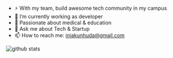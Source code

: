 - ⚡ With my team, build awesome tech community in my campus
- 🔭 I’m currently working as developer
- 👯 Passionate about medical & education
- 💬 Ask me about Tech & Startup
- 📫 How to reach me: iniakunhuda@gmail.com


![github stats](https://github-readme-stats.vercel.app/api?username=iniakunhuda&show_icons=true)

<!--
**iniakunhuda/iniakunhuda** is a ✨ _special_ ✨ repository because its `README.md` (this file) appears on your GitHub profile.

Here are some ideas to get you started:

- 🔭 I’m currently working on ...
- 🌱 I’m currently learning ...
- 👯 I’m looking to collaborate on ...
- 🤔 I’m looking for help with ...
- 💬 Ask me about ...
- 📫 How to reach me: ...
- 😄 Pronouns: ...
- ⚡ Fun fact: ...
-->
